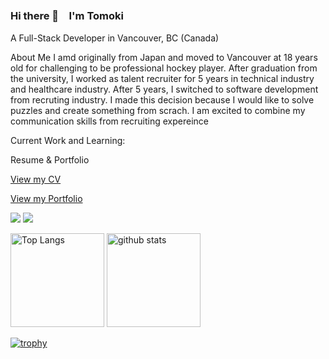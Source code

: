 ### Hi there 👋　I'm Tomoki 

A Full-Stack Developer in Vancouver, BC (Canada)

About Me
I amd originally from Japan and moved to Vancouver at 18 years old for challenging to be professional hockey player. 
After graduation from the university, I worked as talent recruiter for 5 years in technical industry and healthcare industry. 
After 5 years, I switched to software development from recruting industry. I made this decision because I would like to solve puzzles and create something from scrach. I am excited to combine my communication skills from recruiting expereince 


Current Work and Learning:

Resume & Portfolio
<p>
<a href="https://drive.google.com/file/d/1SxLPZkBeHk06Zinlt0C8DGdhS0s4fF-x/view?usp=sharing">
View my CV
</a>
</p>

<p>
<a href="https://tomokiyoshizawa.netlify.app/">
View my Portfolio
</a>
</p>
<img src="https://img.shields.io/badge/-Vim-019733.svg?logo=vim&style=flat">
<img src="https://img.shields.io/badge/-Html-019733.svg?logo=html&style=flat">

<p align="left"> 
  <img alt="Top Langs" height="150px" src="https://github-readme-stats.vercel.app/api/top-langs/?username=TomokiYoshizawa&layout=compact&show_icons=true&theme=dark" />
  <img alt="github stats" height="150px" src="https://github-readme-stats.vercel.app/api?username=TomokiYoshizawa&theme=dark&show_icons=ture" />
</p>

[![trophy](https://github-profile-trophy.vercel.app/?username=TomokiYoshizawa&theme=onedark&column=7
)](https://github.com/ryo-ma/github-profile-trophy)


